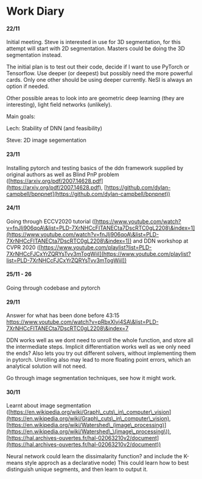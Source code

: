# Work Diary

#### 22/11

Initial meeting. Steve is interested in use for 3D segmentation, for this attempt will start with 2D segmentation. Masters could be doing the 3D segmentation instead.

The initial plan is to test out their code, decide if I want to use PyTorch or Tensorflow. Use deeper (or deepest) but possibly need the more powerful cards. Only one other should be using deeper currently. NeSI is always an option if needed.

Other possible areas to look into are geometric deep learning (they are interesting), light field networks (unlikely).



Main goals:

Lech: Stability of DNN (and feasibility)

Steve: 2D image segementation



#### 23/11

Installing pytorch and testing basics of the ddn framework supplied by original authors as well as Blind PnP problem ([https://arxiv.org/pdf/2007.14628.pdf](https://arxiv.org/pdf/2007.14628.pdf), [https://github.com/dylan-campbell/bpnpnet](https://github.com/dylan-campbell/bpnpnet))

#### 24/11

Going through ECCV2020 tutorial ([https://www.youtube.com/watch?v=fnJIj906qoA\&list=PLD-7XrNHCcFITANECta7DscRTC0gL2208\&index=1](https://www.youtube.com/watch?v=fnJIj906qoA\&list=PLD-7XrNHCcFITANECta7DscRTC0gL2208\&index=1)) and DDN workshop at CVPR 2020 ([https://www.youtube.com/playlist?list=PLD-7XrNHCcFJCxYrZQRYsTvv3mTogWiiI](https://www.youtube.com/playlist?list=PLD-7XrNHCcFJCxYrZQRYsTvv3mTogWiiI))

#### 25/11 - 26

Going through codebase and pytorch



#### 29/11

Answer for what has been done before 43:15 https://www.youtube.com/watch?v=pRbxXlvj4SA\&list=PLD-7XrNHCcFITANECta7DscRTC0gL2208\&index=7

DDN works well as we dont need to unroll the whole function, and store all the intermediate steps. Implicit differentiation works well as we only need the ends? Also lets you try out different solvers, without implementing them in pytorch. Unrolling also may lead to more floating point errors, which an analytical solution will not need.

Go through image segmentation techniques, see how it might work.



#### 30/11

Learnt about image segmentation ([https://en.wikipedia.org/wiki/Graph\_cuts\_in\_computer\_vision](https://en.wikipedia.org/wiki/Graph\_cuts\_in\_computer\_vision), [https://en.wikipedia.org/wiki/Watershed\_(image\_processing)](https://en.wikipedia.org/wiki/Watershed\_\(image\_processing\)), [https://hal.archives-ouvertes.fr/hal-02063210v2/document](https://hal.archives-ouvertes.fr/hal-02063210v2/document))

Neural network could learn the dissimalarity function? and include the K-means style approch as a declarative node) This could learn how to best distinguish unique segments, and then learn to output it.
